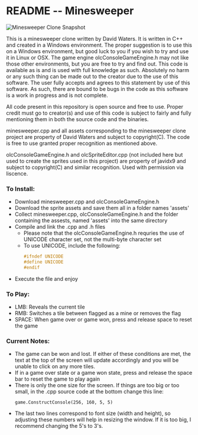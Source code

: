 # README -- Minesweeper

![Minesweeper Clone Snapshot](/Personal-Projects/minesweeper/minesweeper-assets/images/minesweeper_clone_snapshot.PNG " David's Minesweeper Clone Snapshot")

This is a minesweeper clone written by David Waters. It is written in C++ and created in a Windows environment.
The proper suggestion is to use this on a Windows environment, but good luck to you if you wish to try and use it
in Linux or OSX. The game engine olcConsoleGameEngine.h may not like those other environments, but you are free to
try and find out. This code is available as is and is used with full knowledge as such. Absolutely no harm or any
such thing can be made out to the creator due to the use of this software. The user fully accepts and agrees to this
statement by use of this software. As such, there are bound to be bugs in the code as this software is a work in
progress and is not complete.

All code present in this repository is open source and free to use. Proper credit must go to creator(s)
and use of this code is subject to fairly and fully mentioning them in both the source code and the binaries.

minesweeper.cpp and all assets corresponding to the minesweeper clone project are property of David Waters and
subject to copyright(C). The code is free to use granted proper recognition as mentioned above.

olcConsoleGameEngine.h and olcSpriteEditor.cpp (not included here but used to create the sprites used in this
project) are property of javidx9 and subject to copyright(C) and similar recognition. Used with permission via
liscence.



### To Install:
* Download minesweeper.cpp and olcConsoleGameEngine.h
* Download the sprite assets and save them all in a folder names 'assets'
* Collect minesweeper.cpp, olcConsoleGameEngine.h and the folder containing the assests, named 'assets' into the same directory
* Compile and link the .cpp and .h files
    * Please note that the olcConsoleGameEngine.h requries the use of UNICODE character set, not the multi-byte character set
    * To use UNICODE, include the following:
        ```c++
        #ifndef UNICODE
        #define UNICODE
        #endif
        ```
* Execute the file and enjoy


### To Play:
* LMB: Reveals the current tile
* RMB: Switches a tile between flagged as a mine or removes the flag
* SPACE: When game over or game won, press and release space to reset the game


### Current Notes:
* The game can be won and lost. If either of these conditions are met, the text at the top of the screen will update accordingly and you
will be unable to click on any more tiles.
* If in a game over state or a game won state, press and release the space bar to reset the game to play again
* There is only the one size for the screen. If things are too big or too small, in the .cpp source code at the bottom change this line:
    ```
    game.ConstructConsole(256, 160, 5, 5)
    ```
* The last two lines correspond to font size (width and height), so adjusting these numbers will help in resizing the window. If it
  is too big, I recommend changing the 5's to 3's.
